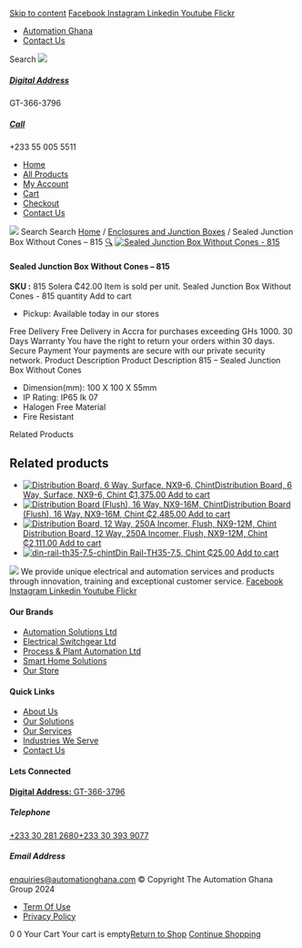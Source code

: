 [Skip to content](https://store.automationghana.com/product/junction-box-815-solera/#content)
[ Facebook ](https://www.facebook.com/automationgh/) [ Instagram ](https://www.instagram.com/automationgh/) [ Linkedin ](https://www.linkedin.com/company/the-automation-ghana-limited/) [ Youtube ](https://www.youtube.com/channel/UCurrRDUSm5oIW39VXjn1u0w) [ Flickr ](https://www.flickr.com/photos/181794037@N07/)
  * [ Automation Ghana ](https://automationghana.com)
  * [ Contact Us ](https://store.automationghana.com/contact/)


Search
[ ![](https://store.automationghana.com/wp-content/uploads/2024/04/Website-TAGG-Logo-BLUE.png) ](https://store.automationghana.com/)
[ ](https://maps.app.goo.gl/m4xeaagWCNbLk4jM6)
#####  [ Digital Address ](https://maps.app.goo.gl/m4xeaagWCNbLk4jM6)
GT-366-3796 
[ ](tel:+233550055511)
#####  [ Call ](tel:+233550055511)
+233 55 005 5511 
  * [Home](https://store.automationghana.com/)
  * [All Products](https://store.automationghana.com/shop/)
  * [My Account](https://store.automationghana.com/my-account/)
  * [Cart](https://store.automationghana.com/cart/)
  * [Checkout](https://store.automationghana.com/checkout/)
  * [Contact Us](https://store.automationghana.com/contact/)


[![](https://store.automationghana.com/wp-content/uploads/2024/04/AutomationGhana_logo_white.png)](https://store.automationghana.com)
Search
Search
[Home](https://store.automationghana.com) / [Enclosures and Junction Boxes](https://store.automationghana.com/product-category/enclosures-and-junction-boxes/) / Sealed Junction Box Without Cones – 815
[🔍](https://store.automationghana.com/product/junction-box-815-solera/)
[![Sealed Junction Box Without Cones - 815](https://store.automationghana.com/wp-content/uploads/2020/04/SOLERA-2.jpg)](https://store.automationghana.com/wp-content/uploads/2020/04/SOLERA-2.jpg)
####  Sealed Junction Box Without Cones – 815 
**SKU :** 815 Solera 
₵42.00
Item is sold per unit.
Sealed Junction Box Without Cones - 815 quantity
Add to cart
  * Pickup: Available today in our stores


Free Delivery 
Free Delivery in Accra for purchases exceeding GHs 1000. 
30 Days Warranty 
You have the right to return your orders within 30 days. 
Secure Payment 
Your payments are secure with our private security network. 
Product Description
Product Description
815 – Sealed Junction Box Without Cones 
  * Dimension(mm): 100 X 100 X 55mm
  * IP Rating: IP65 Ik 07
  * Halogen Free Material
  * Fire Resistant


Related Products 
## Related products
  * [![Distribution Board, 6 Way, Surface, NX9-6, Chint](https://store.automationghana.com/wp-content/uploads/2020/04/NX9-8-Flush-Chint-300x300.jpg)Distribution Board, 6 Way, Surface, NX9-6, Chint ₵1,375.00 ](https://store.automationghana.com/product/dist-board-nx9-6-surface-chint/)
[Add to cart](https://store.automationghana.com/product/junction-box-815-solera/?add-to-cart=1707)
  * [![Distribution Board \(Flush\), 16 Way, NX9-16M, Chint](https://store.automationghana.com/wp-content/uploads/2020/04/NX9-8-Surface-Chint.jpg)Distribution Board (Flush), 16 Way, NX9-16M, Chint ₵2,485.00 ](https://store.automationghana.com/product/dist-board-nx9-16m-flush-chint/)
[Add to cart](https://store.automationghana.com/product/junction-box-815-solera/?add-to-cart=1701)
  * [![Distribution Board, 12 Way, 250A Incomer, Flush, NX9-12M, Chint](https://store.automationghana.com/wp-content/uploads/2020/04/NX9-8-Surface-Chint.jpg)Distribution Board, 12 Way, 250A Incomer, Flush, NX9-12M, Chint ₵2,111.00 ](https://store.automationghana.com/product/dist-board-nx9-12m-flush-nm8-250-chint/)
[Add to cart](https://store.automationghana.com/product/junction-box-815-solera/?add-to-cart=1700)
  * [![din-rail-th35-7.5-chint](https://store.automationghana.com/wp-content/uploads/2020/04/din-rail-th35-7.5-chint-300x300.jpg)Din Rail-TH35-7.5, Chint ₵25.00 ](https://store.automationghana.com/product/din-rail-th35-7-5-chint/)
[Add to cart](https://store.automationghana.com/product/junction-box-815-solera/?add-to-cart=1562)


![](https://store.automationghana.com/wp-content/uploads/2024/04/AutomationGhana_logo_white.png)
We provide unique electrical and automation services and products through innovation, training and exceptional customer service.
[ Facebook ](https://www.facebook.com/automationgh/) [ Instagram ](https://www.instagram.com/automationgh/) [ Linkedin ](https://www.linkedin.com/company/the-automation-ghana-limited/) [ Youtube ](https://www.youtube.com/channel/UCurrRDUSm5oIW39VXjn1u0w) [ Flickr ](https://www.flickr.com/photos/181794037@N07/)
#### Our Brands
  * [ Automation Solutions Ltd ](https://store.automationghana.com/product/junction-box-815-solera/)
  * [ Electrical Switchgear Ltd ](https://store.automationghana.com/product/junction-box-815-solera/)
  * [ Process & Plant Automation Ltd ](https://store.automationghana.com/product/junction-box-815-solera/)
  * [ Smart Home Solutions ](https://store.automationghana.com/product/junction-box-815-solera/)
  * [ Our Store ](https://store.automationghana.com/product/junction-box-815-solera/)


#### Quick Links
  * [ About Us ](https://store.automationghana.com/product/junction-box-815-solera/)
  * [ Our Solutions ](https://store.automationghana.com/product/junction-box-815-solera/)
  * [ Our Services ](https://store.automationghana.com/product/junction-box-815-solera/)
  * [ Industries We Serve ](https://store.automationghana.com/product/junction-box-815-solera/)
  * [ Contact Us ](https://store.automationghana.com/product/junction-box-815-solera/)


#### Lets Connected
[**Digital Address:** GT-366-3796](https://maps.app.goo.gl/m4xeaagWCNbLk4jM6)
#####  Telephone 
[ +233 30 281 2680](tel:+233302812680)[+233 30 393 9077](https://store.automationghana.com/product/junction-box-815-solera/+233303939077)
#####  Email Address 
enquiries@automationghana.com 
© Copyright The Automation Ghana Group 2024
  * [ Term Of Use ](https://store.automationghana.com/product/junction-box-815-solera/)
  * [ Privacy Policy ](https://store.automationghana.com/product/junction-box-815-solera/)


0
0
Your Cart
Your cart is empty[Return to Shop](https://store.automationghana.com/shop/)
[Continue Shopping](https://store.automationghana.com/product/junction-box-815-solera/)
